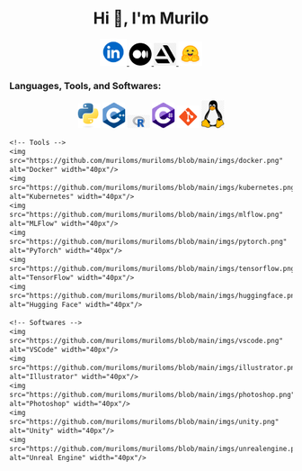 
<h1 align="center">Hi 👋, I'm Murilo</h1>

<p align="center">
    <a href="https://www.linkedin.com/in/msmurilo/" target="_blank"> <img alt="Linkedin" width="48px" src="https://github.com/muriloms/muriloms/blob/main/imgs/linkedin.png"/> </a>
    <a href="https://medium.com/@msmurilo" target="_blank"> <img alt="Medium" width="40px" src="https://github.com/muriloms/muriloms/blob/main/imgs/medium.png"/> </a>
    <a href="https://www.artstation.com/mrespingo" target="_blank"> <img alt="Artstation" width="40px" src="https://github.com/muriloms/muriloms/blob/main/imgs/artstation.png"/> </a>
    <a href="https://huggingface.co/muriloms" target="_blank"> <img alt="Linkedin" width="42px" src="https://github.com/muriloms/muriloms/blob/main/imgs/huggingface.png"/> </a>
</p>  

### Languages, Tools, and Softwares:

<p align="center">
    <!-- Linguagens -->
    <img src="https://github.com/muriloms/muriloms/blob/main/imgs/python.png" alt="Python" width="40px"/>
    <img src="https://github.com/muriloms/muriloms/blob/main/imgs/cpp.png" alt="C++" width="40px"/>
    <img src="https://github.com/muriloms/muriloms/blob/main/imgs/r.png" alt="R" width="40px"/>
    <img src="https://github.com/muriloms/muriloms/blob/main/imgs/csharp.png" alt="C#" width="40px"/>
    <img src="https://github.com/muriloms/muriloms/blob/main/imgs/git.png" alt="Git" width="40px"/>
    <img src="https://github.com/muriloms/muriloms/blob/main/imgs/linux.png" alt="Linux" width="40px"/>

    <!-- Tools -->
    <img src="https://github.com/muriloms/muriloms/blob/main/imgs/docker.png" alt="Docker" width="40px"/>
    <img src="https://github.com/muriloms/muriloms/blob/main/imgs/kubernetes.png" alt="Kubernetes" width="40px"/>
    <img src="https://github.com/muriloms/muriloms/blob/main/imgs/mlflow.png" alt="MLFlow" width="40px"/>
    <img src="https://github.com/muriloms/muriloms/blob/main/imgs/pytorch.png" alt="PyTorch" width="40px"/>
    <img src="https://github.com/muriloms/muriloms/blob/main/imgs/tensorflow.png" alt="TensorFlow" width="40px"/>
    <img src="https://github.com/muriloms/muriloms/blob/main/imgs/huggingface.png" alt="Hugging Face" width="40px"/>

    <!-- Softwares -->
    <img src="https://github.com/muriloms/muriloms/blob/main/imgs/vscode.png" alt="VSCode" width="40px"/>
    <img src="https://github.com/muriloms/muriloms/blob/main/imgs/illustrator.png" alt="Illustrator" width="40px"/>
    <img src="https://github.com/muriloms/muriloms/blob/main/imgs/photoshop.png" alt="Photoshop" width="40px"/>
    <img src="https://github.com/muriloms/muriloms/blob/main/imgs/unity.png" alt="Unity" width="40px"/>
    <img src="https://github.com/muriloms/muriloms/blob/main/imgs/unrealengine.png" alt="Unreal Engine" width="40px"/>
</p>


<!--
**muriloms/muriloms** is a ✨ _special_ ✨ repository because its `README.md` (this file) appears on your GitHub profile.

Here are some ideas to get you started:

- 🔭 I’m currently working on ...
- 🌱 I’m currently learning ...
- 👯 I’m looking to collaborate on ...
- 🤔 I’m looking for help with ...
- 💬 Ask me about ...
- 📫 How to reach me: ...
- 😄 Pronouns: ...
- ⚡ Fun fact: ...
-->
